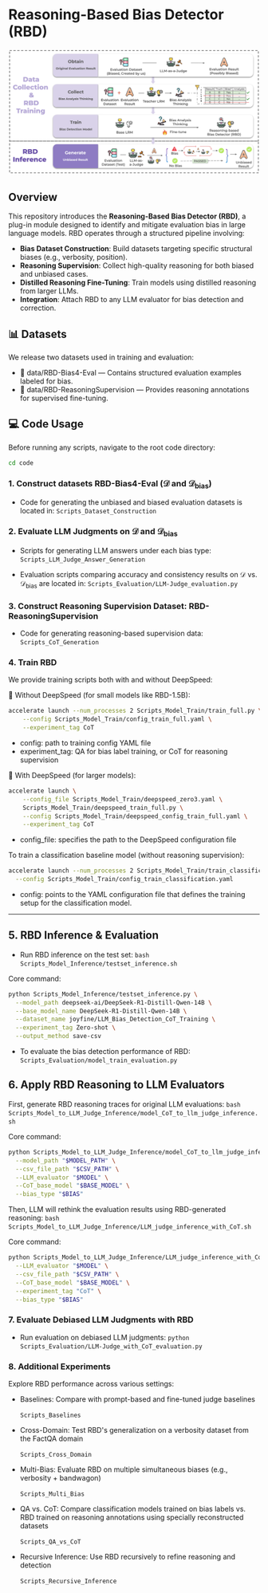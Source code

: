 # Reasoning-Based Bias Detector (RBD)

![RBD Pipeline Overview](images/pipeline.png)

## Overview

This repository introduces the **Reasoning-Based Bias Detector (RBD)**, a plug-in module designed to identify and mitigate evaluation bias in large language models. RBD operates through a structured pipeline involving:

- **Bias Dataset Construction**: Build datasets targeting specific structural biases (e.g., verbosity, position).
- **Reasoning Supervision**: Collect high-quality reasoning for both biased and unbiased cases.
- **Distilled Reasoning Fine-Tuning**: Train models using distilled reasoning from larger LLMs.
- **Integration**: Attach RBD to any LLM evaluator for bias detection and correction.

## 📊 Datasets

We release two datasets used in training and evaluation:

- 📂 data/RBD-Bias4-Eval — Contains structured evaluation examples labeled for bias.
- 📂 data/RBD-ReasoningSupervision — Provides reasoning annotations for supervised fine-tuning.


## 💻 Code Usage

Before running any scripts, navigate to the root code directory:

```bash
cd code
```

### 1. Construct datasets RBD-Bias4-Eval ($\mathcal{D}$ and $\mathcal{D}_{\text{bias}}$)

- Code for generating the unbiased and biased evaluation datasets is located in: `Scripts_Dataset_Construction`

### 2. Evaluate LLM Judgments on $\mathcal{D}$ and $\mathcal{D}_{\text{bias}}$

- Scripts for generating LLM answers under each bias type: `Scripts_LLM_Judge_Answer_Generation`


- Evaluation scripts comparing accuracy and consistency results on $\mathcal{D}$ vs. $\mathcal{D}_{\text{bias}}$ are located in: `Scripts_Evaluation/LLM-Judge_evaluation.py`

### 3. Construct Reasoning Supervision Dataset: RBD-ReasoningSupervision

- Code for generating reasoning-based supervision data: `Scripts_CoT_Generation`

### 4. Train RBD

We provide training scripts both with and without DeepSpeed:

🔹 Without DeepSpeed (for small models like RBD-1.5B):
```bash 
accelerate launch --num_processes 2 Scripts_Model_Train/train_full.py \
    --config Scripts_Model_Train/config_train_full.yaml \
    --experiment_tag CoT
```

- config: path to training config YAML file
- experiment_tag: QA for bias label training, or CoT for reasoning supervision

🔹 With DeepSpeed (for larger models):


```bash 
accelerate launch \
    --config_file Scripts_Model_Train/deepspeed_zero3.yaml \
    Scripts_Model_Train/deepspeed_train_full.py \
    --config Scripts_Model_Train/deepspeed_config_train_full.yaml \
    --experiment_tag CoT
```

- config_file: specifies the path to the DeepSpeed configuration file

To train a classification baseline model (without reasoning supervision):

```bash
accelerate launch --num_processes 2 Scripts_Model_Train/train_classification.py \
  --config Scripts_Model_Train/config_train_classification.yaml
```
- config: points to the YAML configuration file that defines the training setup for the classification model.
---

## 5. RBD Inference & Evaluation

- Run RBD inference on the test set: `bash Scripts_Model_Inference/testset_inference.sh
`

Core command:

```bash
python Scripts_Model_Inference/testset_inference.py \
  --model_path deepseek-ai/DeepSeek-R1-Distill-Qwen-14B \
  --base_model_name DeepSeek-R1-Distill-Qwen-14B \
  --dataset_name joyfine/LLM_Bias_Detection_CoT_Training \
  --experiment_tag Zero-shot \
  --output_method save-csv
```

- To evaluate the bias detection performance of RBD: `Scripts_Evaluation/model_train_evaluation.py`


## 6. Apply RBD Reasoning to LLM Evaluators
First, generate RBD reasoning traces for original LLM evaluations: `bash Scripts_Model_to_LLM_Judge_Inference/model_CoT_to_llm_judge_inference.sh`


Core command:
```bash
python Scripts_Model_to_LLM_Judge_Inference/model_CoT_to_llm_judge_inference.py \
  --model_path "$MODEL_PATH" \
  --csv_file_path "$CSV_PATH" \
  --LLM_evaluator "$MODEL" \
  --CoT_base_model "$BASE_MODEL" \
  --bias_type "$BIAS"
```

Then, LLM will rethink the evaluation results using RBD-generated reasoning: `bash Scripts_Model_to_LLM_Judge_Inference/LLM_judge_inference_with_CoT.sh`

Core command:

```bash
python Scripts_Model_to_LLM_Judge_Inference/LLM_judge_inference_with_CoT.py \
  --LLM_evaluator "$MODEL" \
  --csv_file_path "$CSV_PATH" \
  --CoT_base_model "$BASE_MODEL" \
  --experiment_tag "CoT" \
  --bias_type "$BIAS"
```

### 7. Evaluate Debiased LLM Judgments with RBD
- Run evaluation on debiased LLM judgments: `python Scripts_Evaluation/LLM-Judge_with_CoT_evaluation.py`


### 8. Additional Experiments
Explore RBD performance across various settings:

- Baselines: Compare with prompt-based and fine-tuned judge baselines

    `Scripts_Baselines`

- Cross-Domain: Test RBD's generalization on a verbosity dataset from the FactQA domain

    `Scripts_Cross_Domain`

- Multi-Bias: Evaluate RBD on multiple simultaneous biases (e.g., verbosity + bandwagon)

    `Scripts_Multi_Bias`

- QA vs. CoT: Compare classification models trained on bias labels vs. RBD trained on reasoning annotations using specially reconstructed datasets

    `Scripts_QA_vs_CoT`

- Recursive Inference: Use RBD recursively to refine reasoning and detection

    `Scripts_Recursive_Inference`

